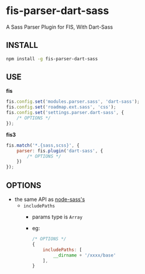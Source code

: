 # fis-parser-dart-sass
A Sass Parser Plugin for FIS, With Dart-Sass

## INSTALL

```bash
npm install -g fis-parser-dart-sass
```

## USE

**fis**

```js
fis.config.set('modules.parser.sass', 'dart-sass');
fis.config.set('roadmap.ext.sass', 'css');
fis.config.set('settings.parser.dart-sass', {
    /* OPTIONS */
});
```

**fis3**

```js
fis.match('*.{sass,scss}', {
    parser: fis.plugin('dart-sass', {
        /* OPTIONS */
    })
});
```

## OPTIONS

- the same API as [node-sass's](https://github.com/sass/node-sass#options)
    - `includePaths`
        - params type is `Array`
        - eg:

            ```js
            /* OPTIONS */
            {
                includePaths: [
                    __dirname + '/xxxx/base'
                ],
            }
            ```
